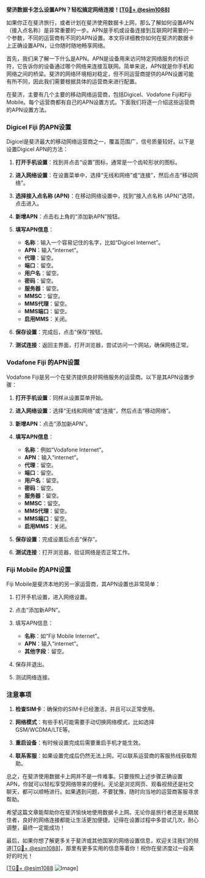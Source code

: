 **斐济数据卡怎么设置APN？轻松搞定网络连接！[[TG💪+ @esim1088](https://t.me/s/esim1088)]**

如果你正在斐济旅行，或者计划在斐济使用数据卡上网，那么了解如何设置APN（接入点名称）是非常重要的一步。APN是手机或设备连接到互联网时需要的一个参数，不同的运营商有不同的APN设置。本文将详细教你如何在斐济的数据卡上正确设置APN，让你随时随地畅享网络。

首先，我们来了解一下什么是APN。APN是设备用来访问特定网络服务的标识符，它告诉你的设备通过哪个网络来连接互联网。简单来说，APN就是你手机和网络之间的桥梁。斐济的网络环境相对稳定，但不同运营商提供的APN设置可能有所不同，因此我们需要根据具体的运营商来进行配置。

在斐济，主要有几个主要的移动网络运营商，包括Digicel、Vodafone Fiji和Fiji Mobile。每个运营商都有自己的APN设置方式。下面我们将逐一介绍这些运营商的APN设置方法。

### Digicel Fiji 的APN设置

Digicel是斐济最大的移动网络运营商之一，覆盖范围广，信号质量较好。以下是设置Digicel APN的方法：

1. **打开手机设置**：找到并点击“设置”图标，通常是一个齿轮形状的图标。
   
2. **进入网络设置**：在设置菜单中，选择“无线和网络”或“连接”，然后点击“移动网络”。

3. **选择接入点名称 (APN)**：在移动网络设置中，找到“接入点名称 (APN)”选项，点击进入。

4. **新增APN**：点击右上角的“添加新APN”按钮。

5. **填写APN信息**：
   - **名称**：输入一个容易记住的名字，比如“Digicel Internet”。
   - **APN**：输入“internet”。
   - **代理**：留空。
   - **端口**：留空。
   - **用户名**：留空。
   - **密码**：留空。
   - **服务器**：留空。
   - **MMSC**：留空。
   - **MMS代理**：留空。
   - **MMS端口**：留空。
   - **启用MMS**：关闭。

6. **保存设置**：完成后，点击“保存”按钮。

7. **测试连接**：返回主界面，打开浏览器，尝试访问一个网站，确保网络正常。

### Vodafone Fiji 的APN设置

Vodafone Fiji是另一个在斐济提供良好网络服务的运营商。以下是其APN设置步骤：

1. **打开手机设置**：同样从设置菜单开始。

2. **进入网络设置**：选择“无线和网络”或“连接”，然后点击“移动网络”。

3. **新增APN**：点击“添加新APN”。

4. **填写APN信息**：
   - **名称**：例如“Vodafone Internet”。
   - **APN**：输入“internet”。
   - **代理**：留空。
   - **端口**：留空。
   - **用户名**：留空。
   - **密码**：留空。
   - **服务器**：留空。
   - **MMSC**：留空。
   - **MMS代理**：留空。
   - **MMS端口**：留空。
   - **启用MMS**：关闭。

5. **保存设置**：完成设置后点击“保存”。

6. **测试连接**：打开浏览器，验证网络是否正常工作。

### Fiji Mobile 的APN设置

Fiji Mobile是斐济本地的另一家运营商，其APN设置也非常简单：

1. 打开手机设置，进入网络设置。

2. 点击“添加新APN”。

3. 填写APN信息：
   - **名称**：如“Fiji Mobile Internet”。
   - **APN**：输入“internet”。
   - **其他字段**：留空。

4. 保存并退出。

5. 测试网络连接。

### 注意事项

1. **检查SIM卡**：确保你的SIM卡已经激活，并且可以正常使用。
   
2. **网络模式**：有些手机可能需要手动切换网络模式，比如选择GSM/WCDMA/LTE等。

3. **重启设备**：有时候设置完成后需要重启手机才能生效。

4. **联系客服**：如果设置完成后仍然无法上网，可以联系运营商的客服热线获取帮助。

总之，在斐济使用数据卡上网并不是一件难事。只要按照上述步骤正确设置APN，你就可以轻松享受网络带来的便利。无论是浏览网页、观看视频还是社交聊天，都可以顺畅进行。如果遇到问题，不要犹豫，随时向当地的运营商客服寻求帮助。

希望这篇文章能帮助你在斐济愉快地使用数据卡上网。无论你是旅行者还是长期居住者，良好的网络连接都能让生活更加便捷。记得在设置过程中多尝试几次，耐心调整，最终一定能成功！

最后，如果你想了解更多关于斐济或其他国家的网络设置信息，欢迎关注我们的频道[[TG💪+ @esim1088](https://t.me/s/esim1088)]，那里有更多实用的信息等着你！祝你在斐济度过一段美好的时光！

[[TG💪+ @esim1088](https://t.me/s/esim1088) ![Image](https://i.postimg.cc/4NQfJmqS/Snipaste-2025-05-13-00-14-12.png)]
